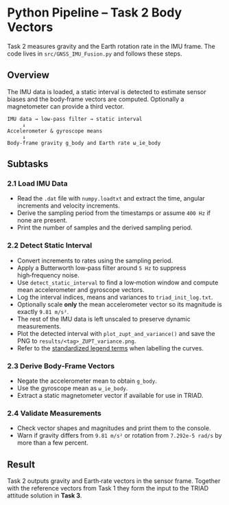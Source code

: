 # Python Pipeline – Task 2 Body Vectors

Task 2 measures gravity and the Earth rotation rate in the IMU frame.  The code lives in `src/GNSS_IMU_Fusion.py` and follows these steps.

## Overview

The IMU data is loaded, a static interval is detected to estimate sensor biases and the body‑frame vectors are computed.  Optionally a magnetometer can provide a third vector.

```text
IMU data → low-pass filter → static interval
     ↓
Accelerometer & gyroscope means
     ↓
Body-frame gravity g_body and Earth rate ω_ie_body
```

## Subtasks

### 2.1 Load IMU Data
- Read the `.dat` file with `numpy.loadtxt` and extract the time, angular increments and velocity increments.
- Derive the sampling period from the timestamps or assume `400 Hz` if none are present.
- Print the number of samples and the derived sampling period.

### 2.2 Detect Static Interval
- Convert increments to rates using the sampling period.
- Apply a Butterworth low‑pass filter around `5 Hz` to suppress high‑frequency noise.
- Use `detect_static_interval` to find a low‑motion window and compute mean accelerometer and gyroscope vectors.
- Log the interval indices, means and variances to `triad_init_log.txt`.
- Optionally scale **only** the mean accelerometer vector so its magnitude is exactly `9.81 m/s²`.
- The rest of the IMU data is left unscaled to preserve dynamic measurements.
- Plot the detected interval with `plot_zupt_and_variance()` and save the PNG to `results/<tag>_ZUPT_variance.png`.
- Refer to the [standardized legend terms](../PlottingChecklist.md#standardized-legend-terms) when labelling the curves.

### 2.3 Derive Body‑Frame Vectors
- Negate the accelerometer mean to obtain `g_body`.
- Use the gyroscope mean as `ω_ie_body`.
- Extract a static magnetometer vector if available for use in TRIAD.

### 2.4 Validate Measurements
- Check vector shapes and magnitudes and print them to the console.
- Warn if gravity differs from `9.81 m/s²` or rotation from `7.292e‑5 rad/s` by more than a few percent.

## Result

Task 2 outputs gravity and Earth‑rate vectors in the sensor frame.  Together with the reference vectors from Task 1 they form the input to the TRIAD attitude solution in **Task 3**.
